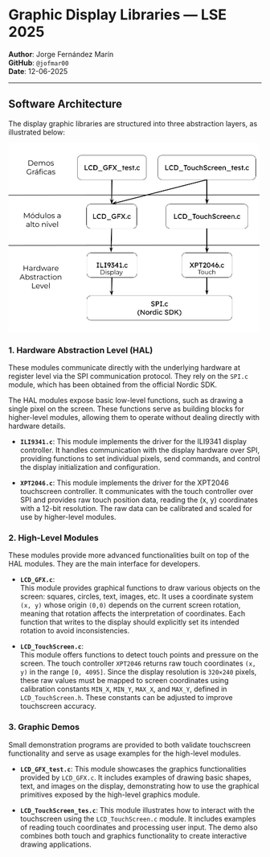 # Graphic Display Libraries — LSE 2025

**Author**: Jorge Fernández Marín  
**GitHub**: `@jofmar00`  
**Date**: 12-06-2025

---

## Software Architecture

The display graphic libraries are structured into three abstraction layers, as illustrated below:

<img src="assets/LSE2025.jpg" alt="Software Architecture" width="500"/>

### 1. Hardware Abstraction Level (HAL)

These modules communicate directly with the underlying hardware at register level via the SPI communication protocol. They rely on the `SPI.c` module, which has been obtained from the official Nordic SDK.

The HAL modules expose basic low-level functions, such as drawing a single pixel on the screen. These functions serve as building blocks for higher-level modules, allowing them to operate without dealing directly with hardware details.

- **`ILI9341.c`**:
    This module implements the driver for the ILI9341 display controller. It handles communication with the display hardware over SPI, providing functions to set individual pixels, send commands, and control the display initialization and configuration.

- **`XPT2046.c`**:
    This module implements the driver for the XPT2046 touchscreen controller. It communicates with the touch controller over SPI and provides raw touch position data, reading the (x, y) coordinates with a 12-bit resolution. The raw data can be calibrated and scaled for use by higher-level modules.



### 2. High-Level Modules

These modules provide more advanced functionalities built on top of the HAL modules. They are the main interface for developers.

- **`LCD_GFX.c`**:  
  This module provides graphical functions to draw various objects on the screen: squares, circles, text, images, etc. It uses a coordinate system `(x, y)` whose origin `(0,0)` depends on the current screen rotation, meaning that rotation affects the interpretation of coordinates. Each function that writes to the display should explicitly set its intended rotation to avoid inconsistencies.

- **`LCD_TouchScreen.c`**:  
  This module offers functions to detect touch points and pressure on the screen. The touch controller `XPT2046` returns raw touch coordinates `(x, y)` in the range `[0, 4095]`. Since the display resolution is `320×240` pixels, these raw values must be mapped to screen coordinates using calibration constants `MIN_X`, `MIN_Y`, `MAX_X`, and `MAX_Y`, defined in `LCD_TouchScreen.h`. These constants can be adjusted to improve touchscreen accuracy.

### 3. Graphic Demos

Small demonstration programs are provided to both validate touchscreen functionality and serve as usage examples for the high-level modules.  

- **`LCD_GFX_test.c`**:
  This module showcases the graphics functionalities provided by `LCD_GFX.c`. It includes examples of drawing basic shapes, text, and images on the display, demonstrating how to use the graphical primitives exposed by the high-level graphics module.

- **`LCD_TouchScreen_tes.c`**:
    This module illustrates how to interact with the touchscreen using the `LCD_TouchScreen.c` module. It includes examples of reading touch coordinates and processing user input. The demo also combines both touch and graphics functionality to create interactive drawing applications.

